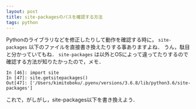 ```yaml
---
layout: post
title: site-packagesのパスを確認する方法
tags: python
---
```


Pythonのライブラリなどを修正したりして動作を確認する時に， `site-packages` 以下のファイルを直接書き換えたりする事ありますよね．
うん，駄目と分かっていてもね．
`site-packages` は以外とOSによって違ってたりするので確認する方法が知りたかったので，メモ．
```
In [46]: import site
In [47]: site.getsitepackages()
Out[47]: ['/Users/kimitoboku/.pyenv/versions/3.6.8/lib/python3.6/site-packages']
```
これで，がしがし，site-packages以下を書き換えよう．
